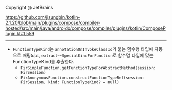 Copyright @ JetBrains

https://github.com/jisungbin/kotlin-2.1.20/blob/main/plugins/compose/compiler-hosted/src/main/java/androidx/compose/compiler/plugins/kotlin/ComposePlugin.kt#L559

---

- `FunctionTypeKind`는 `annotationOnInvokeClassId`가 붙는 함수형 타입에 자동으로 매핑되고, 
  `extract~~SpecialKindForFunction`로 함수명 타입에 맞는 FunctionTypeKind를 추출한다.
    - `FirSimpleFunction.getFunctionTypeForAbstractMethod(session: FirSession)`
    - `FirAnonymousFunction.constructFunctionTypeRef(session: FirSession, kind: FunctionTypeKind? = null)`
